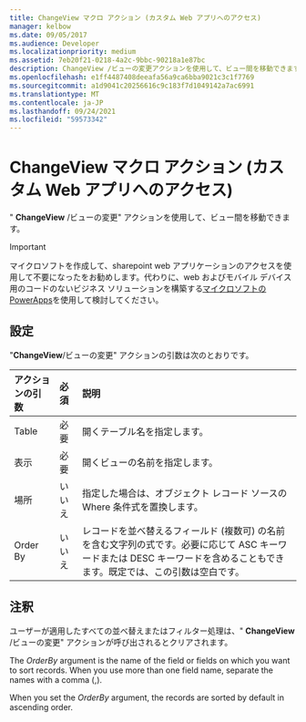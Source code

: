 ```yaml
---
title: ChangeView マクロ アクション (カスタム Web アプリへのアクセス)
manager: kelbow
ms.date: 09/05/2017
ms.audience: Developer
ms.localizationpriority: medium
ms.assetid: 7eb20f21-0218-4a2c-9bbc-90218a1e87bc
description: ChangeView /ビューの変更アクションを使用して、ビュー間を移動できます。
ms.openlocfilehash: e1ff4487408deeafa56a9ca6bba9021c3c1f7769
ms.sourcegitcommit: a1d9041c20256616c9c183f7d1049142a7ac6991
ms.translationtype: MT
ms.contentlocale: ja-JP
ms.lasthandoff: 09/24/2021
ms.locfileid: "59573342"
---
```

# <a name="changeview-macro-action-access-custom-web-app"></a>ChangeView マクロ アクション (カスタム Web アプリへのアクセス)

" **ChangeView** /ビューの変更" アクションを使用して、ビュー間を移動できます。 
  
> [!IMPORTANT]
> マイクロソフトを作成して、sharepoint web アプリケーションのアクセスを使用して不要になったをお勧めします。代わりに、web およびモバイル デバイス用のコードのないビジネス ソリューションを構築する[マイクロソフトの PowerApps](https://powerapps.microsoft.com/en-us/)を使用して検討してください。 
  
## <a name="setting"></a>設定

"**ChangeView**/ビューの変更" アクションの引数は次のとおりです。 
  
|**アクションの引数**|**必須**|**説明**|
|:-----|:-----|:-----|
|Table  <br/> |必要  <br/> |開くテーブル名を指定します。  <br/> |
|表示  <br/> |必要  <br/> |開くビューの名前を指定します。  <br/> |
|場所  <br/> |いいえ  <br/> |指定した場合は、オブジェクト レコード ソースの Where 条件式を置換します。  <br/> |
|Order By  <br/> |いいえ  <br/> |レコードを並べ替えるフィールド (複数可) の名前を含む文字列の式です。必要に応じて ASC キーワードまたは DESC キーワードを含めることもできます。既定では、この引数は空白です。  <br/> |
   
## <a name="remarks"></a>注釈

ユーザーが適用したすべての並べ替えまたはフィルター処理は、" **ChangeView** /ビューの変更" アクションが呼び出されるとクリアされます。 
  
The  *OrderBy*  argument is the name of the field or fields on which you want to sort records. When you use more than one field name, separate the names with a comma (,). 
  
When you set the  *OrderBy*  argument, the records are sorted by default in ascending order. 
  

